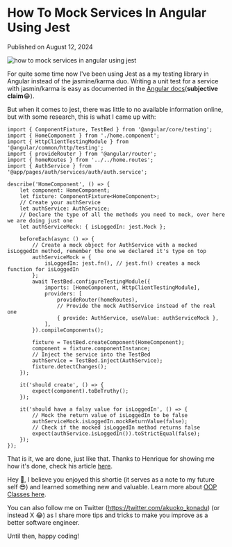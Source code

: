 # How To Mock Services In Angular Using Jest

Published on August 12, 2024

![how to mock services in angular using jest](https://cdn.sanity.io/images/ok7qsbpm/production/9728cccf2d9c004a8b90a65cc9c478e9325ecb7b-1692x1024.png?q=75&fit=clip&auto=format&fm=webp)

For quite some time now I've been using Jest as a my testing library in Angular instead of the jasmine/karma duo. Writing a unit test for a service with  jasmin/karma is easy as documented in the [Angular docs](https://angular.dev/guide/testing/components-scenarios#testing-with-a-spy)(**subjective claim**😂).

But when it comes to jest, there was little to no available information online, but with some research, this is what I came up with:

```undefined
import { ComponentFixture, TestBed } from '@angular/core/testing';
import { HomeComponent } from './home.component';
import { HttpClientTestingModule } from '@angular/common/http/testing';
import { provideRouter } from '@angular/router';
import { homeRoutes } from '../../home.routes';
import { AuthService } from '@app/pages/auth/services/auth/auth.service';

describe('HomeComponent', () => {
	let component: HomeComponent;
	let fixture: ComponentFixture<HomeComponent>;
    // Create your authService
	let authService: AuthService;
    // Declare the type of all the methods you need to mock, over here we are doing just one
	let authServiceMock: { isLoggedIn: jest.Mock };

	beforeEach(async () => {
		// Create a mock object for AuthService with a mocked isLoggedIn method, remember the one we declared it's type on top
		authServiceMock = {
			isLoggedIn: jest.fn(), // jest.fn() creates a mock function for isLoggedIn
		};
		await TestBed.configureTestingModule({
			imports: [HomeComponent, HttpClientTestingModule],
			providers: [
				provideRouter(homeRoutes),
				// Provide the mock AuthService instead of the real one
				{ provide: AuthService, useValue: authServiceMock },
			],
		}).compileComponents();

		fixture = TestBed.createComponent(HomeComponent);
		component = fixture.componentInstance;
        // Inject the service into the TestBed
		authService = TestBed.inject(AuthService);
		fixture.detectChanges();
	});

	it('should create', () => {
		expect(component).toBeTruthy();
	});

	it('should have a falsy value for isLoggedIn', () => {
		// Mock the return value of isLoggedIn to be false
		authServiceMock.isLoggedIn.mockReturnValue(false);
		// Check if the mocked isLoggedIn method returns false
		expect(authService.isLoggedIn()).toStrictEqual(false);
	});
});

```

That is it, we are done, just like that. Thanks to Henrique for showing me how it's done, check his article [here](https://www.henriquecustodia.dev/posts/how-to-mock-an-angular-service-with-jest/).

Hey 👋, I believe you enjoyed this shortie (it serves as a note to my future self 😎) and learned something new and valuable. Learn more about [OOP Classes here](https://konadu.devintroduction-to-oop-classes). 

You can also follow me on Twitter (https://twitter.com/akuoko_konadu) (or instead X 😂) as I share more tips and tricks to make you improve as a better software engineer.

Until then, happy coding!